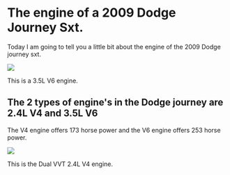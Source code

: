 <html>
<head>
</head>
<body>
<h1> The engine of a 2009 Dodge Journey Sxt.</h1>
<p>
Today I am going to tell you a little bit about the engine of the 2009 Dodge journey sxt.
</p>
<img src="https://cdn04.carsforsale.com/3/1008987/6954112/830343884.jpg"> 
<p>This is a 3.5L V6 engine.</p>
<h2>The 2 types of engine's in the Dodge journey are 2.4L V4 and 3.5L V6</h2>
<p>The V4 engine offers 173 horse power and the V6 engine offers 253 horse power.</p>
<img src="https://i.ytimg.com/vi/XWUVbQw2fEw/maxresdefault.jpg">
<p>This is the Dual VVT 2.4L V4 engine.</p>
</body>
</html>
